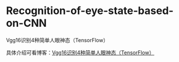 # Recognition-of-eye-state-based-on-CNN
Vgg16识别4种简单人眼神态（TensorFlow）

具体介绍可看博客：[Vgg16识别4种简单人眼神态（TensorFlow）](https://blog.csdn.net/qq_45550375/article/details/126281427)
